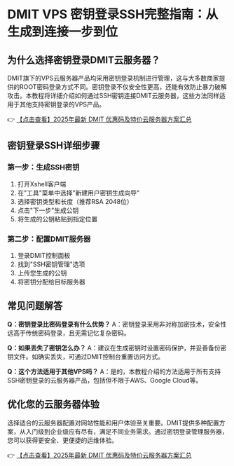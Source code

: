 # DMIT VPS 密钥登录SSH完整指南：从生成到连接一步到位

## 为什么选择密钥登录DMIT云服务器？

DMIT旗下的VPS云服务器产品均采用密钥登录机制进行管理，这与大多数商家提供的ROOT密码登录方式不同。密钥登录不仅安全性更高，还能有效防止暴力破解攻击。本教程将详细介绍如何通过SSH密钥连接DMIT云服务器，这些方法同样适用于其他支持密钥登录的VPS产品。

👉 [【点击查看】2025年最新 DMIT 优惠码及特价云服务器方案汇总](https://bit.ly/dmit_coupon)

## 密钥登录SSH详细步骤

### 第一步：生成SSH密钥
1. 打开Xshell客户端
2. 在"工具"菜单中选择"新建用户密钥生成向导"
3. 选择密钥类型和长度（推荐RSA 2048位）
4. 点击"下一步"生成公钥
5. 将生成的公钥粘贴到指定位置

### 第二步：配置DMIT服务器
1. 登录DMIT控制面板
2. 找到"SSH密钥管理"选项
3. 上传您生成的公钥
4. 将密钥分配给目标服务器

## 常见问题解答

**Q：密钥登录比密码登录有什么优势？**
A：密钥登录采用非对称加密技术，安全性远高于传统密码登录，且无需记忆复杂密码。

**Q：如果丢失了密钥怎么办？**
A：建议在生成密钥时设置密码保护，并妥善备份密钥文件。如确实丢失，可通过DMIT控制台重置访问方式。

**Q：这个方法适用于其他VPS吗？**
A：是的，本教程介绍的方法适用于所有支持SSH密钥登录的云服务器产品，包括但不限于AWS、Google Cloud等。

## 优化您的云服务器体验

选择适合的云服务器配置对网站性能和用户体验至关重要。DMIT提供多种配置方案，从入门级到企业级应有尽有，满足不同业务需求。通过密钥登录管理服务器，您可以获得更安全、更便捷的运维体验。

👉 [【点击查看】2025年最新 DMIT 优惠码及特价云服务器方案汇总](https://bit.ly/dmit_coupon)